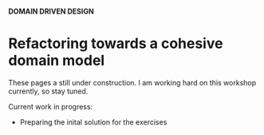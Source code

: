 #### DOMAIN DRIVEN DESIGN
# Refactoring towards a cohesive domain model
These pages a still under construction.
I am working hard on this workshop currently, so stay tuned.

Current work in progress:
- Preparing the inital solution for the exercises
